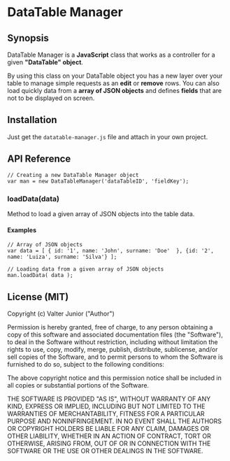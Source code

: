 # DataTable Manager

## Synopsis
DataTable Manager is a **JavaScript** class that works as a controller for a given **"DataTable" object**. 

By using this class on your DataTable object you has a new layer over your table to manage simple requests as an **edit** or **remove** rows. You can also load quickly data from a **array of JSON objects** and defines **fields** that are not to be displayed on screen.

## Installation

Just get the `datatable-manager.js` file and attach in your own project.

## API Reference

    // Creating a new DataTable Manager object
    var man = new DataTableManager('dataTableID', 'fieldKey');

### loadData(data)

Method to load a given array of JSON objects into the table data.

#### Examples

    // Array of JSON objects
    var data = [ { id: '1', name: 'John', surname: 'Doe'  }, {id: '2', name: 'Luiza', surname: 'Silva'} ];
    
    // Loading data from a given array of JSON objects
    man.loadData( data );

## License (MIT)

Copyright (c) Valter Junior ("Author")

Permission is hereby granted, free of charge, to any person obtaining a copy of this software and associated documentation files (the "Software"), to deal in the Software without restriction, including without limitation the rights to use, copy, modify, merge, publish, distribute, sublicense, and/or sell copies of the Software, and to permit persons to whom the Software is furnished to do so, subject to the following conditions:

The above copyright notice and this permission notice shall be included in all copies or substantial portions of the Software.

THE SOFTWARE IS PROVIDED "AS IS", WITHOUT WARRANTY OF ANY KIND, EXPRESS OR IMPLIED, INCLUDING BUT NOT LIMITED TO THE WARRANTIES OF MERCHANTABILITY, FITNESS FOR A PARTICULAR PURPOSE AND NONINFRINGEMENT. IN NO EVENT SHALL THE AUTHORS OR COPYRIGHT HOLDERS BE LIABLE FOR ANY CLAIM, DAMAGES OR OTHER LIABILITY, WHETHER IN AN ACTION OF CONTRACT, TORT OR OTHERWISE, ARISING FROM, OUT OF OR IN CONNECTION WITH THE SOFTWARE OR THE USE OR OTHER DEALINGS IN THE SOFTWARE.
